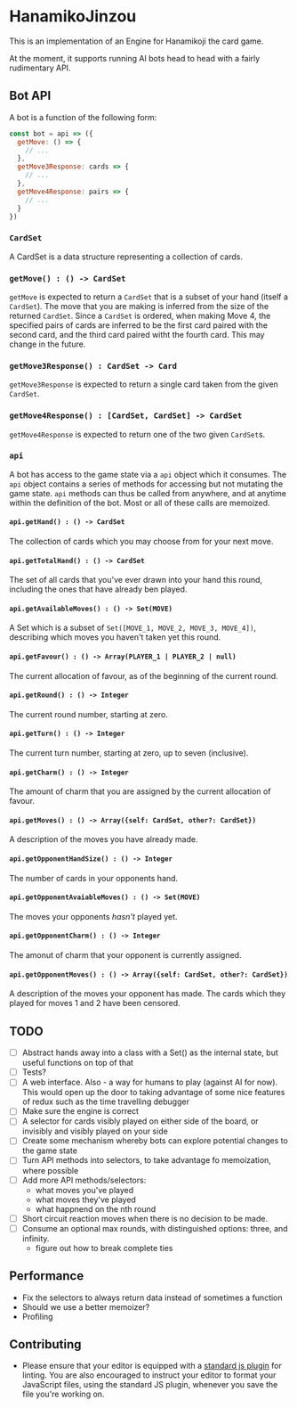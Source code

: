 # HanamikoJinzou

This is an implementation of an Engine for Hanamikoji the card game.

At the moment, it supports running AI bots head to head with a fairly
rudimentary API.

## Bot API

A bot is a function of the following form:

```javascript
const bot = api => ({
  getMove: () => {
    // ...
  },
  getMove3Response: cards => {
    // ...
  },
  getMove4Response: pairs => {
    // ...
  }
})
```

### `CardSet`

A CardSet is a data structure representing a collection of cards.

### `getMove() : () -> CardSet`
`getMove` is expected to return a `CardSet` that is a subset of your hand
(itself a `CardSet`).
The move that you are making is inferred from the size of the returned
`CardSet`.
Since a `CardSet` is ordered, when making Move 4, the specified pairs of cards
are inferred to be the first card paired with the second card, and the third
card paired witht the fourth card. This may change in the future.

### `getMove3Response() : CardSet -> Card`
`getMove3Response` is expected to return a single card taken from the given
`CardSet`.

### `getMove4Response() : [CardSet, CardSet] -> CardSet`
`getMove4Response` is expected to return one of the two given `CardSet`s.

### `api`

A bot has access to the game state via a `api` object which it consumes. The
`api` object contains a series of methods for accessing but not mutating the
game state. `api` methods can thus be called from anywhere, and at anytime
within the definition of the bot. Most or all of these calls are memoized.

#### `api.getHand() : () -> CardSet`

The collection of cards which you may choose from for your next move.

#### `api.getTotalHand() : () -> CardSet`

The set of all cards that you've ever drawn into your hand this round, including
the ones that have already ben played.

#### `api.getAvailableMoves() : () -> Set(MOVE)`

A Set which is a subset of `Set([MOVE_1, MOVE_2, MOVE_3, MOVE_4])`, describing
which moves you haven't taken yet this round.

#### `api.getFavour() : () -> Array(PLAYER_1 | PLAYER_2 | null)`

The current allocation of favour, as of the beginning of the current round.

#### `api.getRound() : () -> Integer`

The current round number, starting at zero.

#### `api.getTurn() : () -> Integer`

The current turn number, starting at zero, up to seven (inclusive).

#### `api.getCharm() : () -> Integer`

The amount of charm that you are assigned by the current allocation of favour.

#### `api.getMoves() : () -> Array({self: CardSet, other?: CardSet})`

A description of the moves you have already made.

#### `api.getOpponentHandSize() : () -> Integer`

The number of cards in your opponents hand.

#### `api.getOpponentAvaiableMoves() : () -> Set(MOVE)`

The moves your opponents _hasn't_ played yet.

#### `api.getOpponentCharm() : () -> Integer`

The amonut of charm that your opponent is currently assigned.

#### `api.getOpponentMoves() : () -> Array({self: CardSet, other?: CardSet})`

A description of the moves your opponent has made. The cards which they played
for moves 1 and 2 have been censored.

## TODO

- [ ] Abstract hands away into a class with a Set() as the internal state, but
  useful functions on top of that
- [ ] Tests?
- [ ] A web interface. Also - a way for humans to play (against AI for now).
  This would open up the door to taking advantage of some nice features of redux
  such as the time travelling debugger
- [ ] Make sure the engine is correct
- [ ] A selector for cards visibly played on either side of the board, or
  invisibly and visibly played on your side
- [ ] Create some mechanism whereby bots can explore potential changes to the
  game state
- [ ] Turn API methods into selectors, to take advantage fo memoization, where
  possible
- [ ] Add more API methods/selectors:
  - what moves you've played
  - what moves they've played
  - what happnend on the nth round
- [ ] Short circuit reaction moves when there is no decision to be made.
- [ ] Consume an optional max rounds, with distinguished options: three, and
  infinity.
  - figure out how to break complete ties


## Performance

- Fix the selectors to always return data instead of sometimes a function
- Should we use a better memoizer?
- Profiling

## Contributing

- Please ensure that your editor is equipped with a [standard js
  plugin](https://standardjs.com/) for linting. You are also encouraged to
  instruct your editor to format your JavaScript files, using the standard JS
  plugin, whenever you save the file you're working on.
